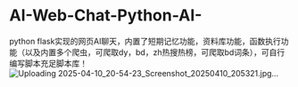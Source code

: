 # AI-Web-Chat-Python-AI-
python flask实现的网页AI聊天，内置了短期记忆功能，资料库功能，函数执行功能（以及内置多个爬虫，可爬取dy，bd，zh热搜热榜，可爬取bd词条），可自行编写脚本充足脚本库！
![Uploading 2025-04-10_20-54-23_Screenshot_20250410_205321.jpg…]()
